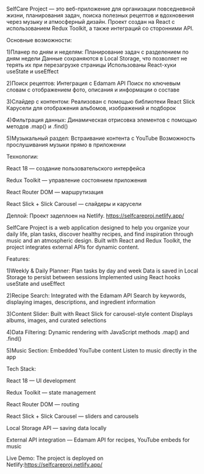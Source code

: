 SelfCare Project — это веб-приложение для организации повседневной жизни, планирования задач, поиска полезных рецептов и вдохновения через музыку и атмосферный дизайн.
Проект создан на React с использованием Redux Toolkit, а также интеграций со сторонними API.

Основные возможности:

1)Планер по дням и неделям:
Планирование задач с разделением по дням недели
Данные сохраняются в Local Storage, что позволяет не терять их при перезагрузке страницы
Использованы React-хуки useState и useEffect

2)Поиск рецептов:
Интеграция с Edamam API
Поиск по ключевым словам с отображением фото, описания и информации о составе

3)Слайдер с контентом:
Реализован с помощью библиотеки React Slick
Карусели для отображения альбомов, изображений и подборок

4)Фильтрация данных:
Динамическая отрисовка элементов с помощью методов .map() и .find()

5)Музыкальный раздел:
Встраивание контента с YouTube
Возможность прослушивания музыки прямо в приложении

Технологии:

React 18 — создание пользовательского интерфейса

Redux Toolkit — управление состоянием приложения

React Router DOM — маршрутизация

React Slick + Slick Carousel — слайдеры и карусели

Деплой:
Проект задеплоен на Netlify.
https://selfcareproj.netlify.app/




SelfCare Project is a web application designed to help you organize your daily life, plan tasks, discover healthy recipes, and find inspiration through music and an atmospheric design.
Built with React and Redux Toolkit, the project integrates external APIs for dynamic content.

Features:

1)Weekly & Daily Planner:
Plan tasks by day and week
Data is saved in Local Storage to persist between sessions
Implemented using React hooks useState and useEffect

2)Recipe Search:
Integrated with the Edamam API
Search by keywords, displaying images, descriptions, and ingredient information

3)Content Slider:
Built with React Slick for carousel-style content
Displays albums, images, and curated selections

4)Data Filtering:
Dynamic rendering with JavaScript methods .map() and .find()

5)Music Section:
Embedded YouTube content
Listen to music directly in the app

Tech Stack:

React 18 — UI development

Redux Toolkit — state management

React Router DOM — routing

React Slick + Slick Carousel — sliders and carousels

Local Storage API — saving data locally

External API integration — Edamam API for recipes, YouTube embeds for music

Live Demo:
The project is deployed on Netlify:https://selfcareproj.netlify.app/
